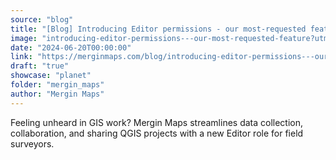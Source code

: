```yaml
---
source: "blog"
title: "[Blog] Introducing Editor permissions - our most-requested feature!"
image: "introducing-editor-permissions---our-most-requested-feature?utm_source=qgis"
date: "2024-06-20T00:00:00"
link: "https://merginmaps.com/blog/introducing-editor-permissions---our-most-requested-feature?utm_source=qgis"
draft: "true"
showcase: "planet"
folder: "mergin_maps"
author: "Mergin Maps"
---
```


Feeling unheard in GIS work? Mergin Maps streamlines data collection, collaboration, and sharing QGIS projects with a new Editor role for field surveyors.
